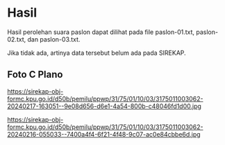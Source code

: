 # Hasil

Hasil perolehan suara paslon dapat dilihat pada file paslon-01.txt, paslon-02.txt, dan paslon-03.txt.

Jika tidak ada, artinya data tersebut belum ada pada SIREKAP.

## Foto C Plano

https://sirekap-obj-formc.kpu.go.id/d50b/pemilu/ppwp/31/75/01/10/03/3175011003062-20240217-163051--9e08d656-d6e1-4a54-800b-c48046fd1d00.jpg

https://sirekap-obj-formc.kpu.go.id/d50b/pemilu/ppwp/31/75/01/10/03/3175011003062-20240216-055033--7400a4f4-6f21-4f48-9c07-ac0e84cbbe6d.jpg
